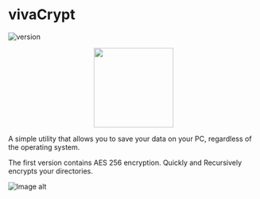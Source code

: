 # vivaCrypt
![version](https://img.shields.io/badge/version-1.0-blue)

<p align="center">
    <img src="https://i.imgur.com/BWp5rUb.jpg" height="160">
</p>


A simple utility that allows you to save your data on your PC, regardless of the operating system.

The first version contains AES 256 encryption. Quickly and Recursively encrypts your directories.


![Image alt](https://i.imgur.com/Y1Mwarw.jpg)
